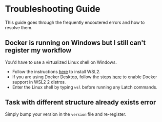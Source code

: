 # Troubleshooting Guide

This guide goes through the frequently encoutered errors and how to resolve them.

## Docker is running on Windows but I still can't register my workflow

You'd have to use a virtualized Linux shell on Windows.

* Follow the instructions [here](https://docs.microsoft.com/en-us/windows/wsl/install) to install WSL2.
* If you are using Docker Desktop, follow the steps [here](https://docs.docker.com/desktop/windows/wsl/) to enable Docker support in WSL2 2 distros.
* Enter the Linux shell by typing `wsl` before running any Latch commands.

## Task with different structure already exists error

Simply bump your version in the `version` file and re-register.
